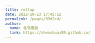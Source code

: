 ```yaml
---
title: rollup
date: 2022-10-23 17:45:12
permalink: /pages/93d2cd/
author: 
  name: 北鸟南游
  link: https://shenshuai89.github.io/
---
```

